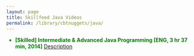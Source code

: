 ```yaml
---
layout: page
title: Skillfeed Java Videos
permalink: /library/cbtnuggets/java/
---
```



<ul>
    <li style="color:green"><strong>[Skilled] Intermediate & Advanced Java Programming [ENG, 3 hr 37 min, 2014]</strong> <a href="https://www.skillfeed.com/courses/2105-intermediate-advanced-java-programming">Description</a></li>
</ul>
